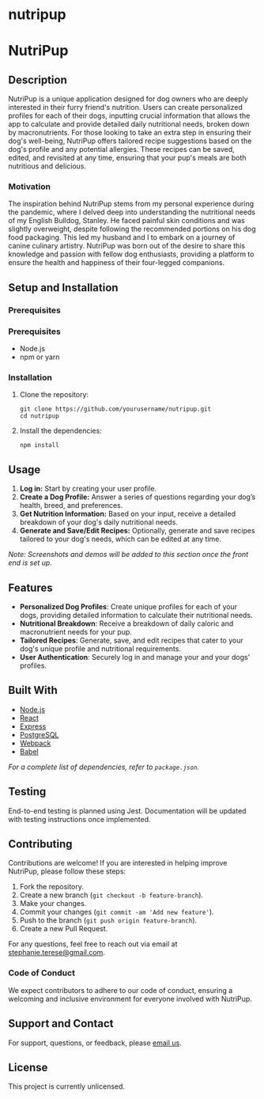 # nutripup

# NutriPup

## Description

NutriPup is a unique application designed for dog owners who are deeply interested in their furry friend's nutrition. Users can create personalized profiles for each of their dogs, inputting crucial information that allows the app to calculate and provide detailed daily nutritional needs, broken down by macronutrients. For those looking to take an extra step in ensuring their dog's well-being, NutriPup offers tailored recipe suggestions based on the dog's profile and any potential allergies. These recipes can be saved, edited, and revisited at any time, ensuring that your pup's meals are both nutritious and delicious.

### Motivation

The inspiration behind NutriPup stems from my personal experience during the pandemic, where I delved deep into understanding the nutritional needs of my English Bulldog, Stanley. He faced painful skin conditions and was slightly overweight, despite following the recommended portions on his dog food packaging. This led my husband and I to embark on a journey of canine culinary artistry. NutriPup was born out of the desire to share this knowledge and passion with fellow dog enthusiasts, providing a platform to ensure the health and happiness of their four-legged companions.

## Setup and Installation

### Prerequisites

### Prerequisites
- Node.js
- npm or yarn

### Installation
1. Clone the repository:
   ```
   git clone https://github.com/yourusername/nutripup.git
   cd nutripup
   ```
2. Install the dependencies:
   ```
   npm install
   ```

## Usage

1. **Log in:** Start by creating your user profile.
2. **Create a Dog Profile:** Answer a series of questions regarding your dog’s health, breed, and preferences.
3. **Get Nutrition Information:** Based on your input, receive a detailed breakdown of your dog's daily nutritional needs.
4. **Generate and Save/Edit Recipes:** Optionally, generate and save recipes tailored to your dog's needs, which can be edited at any time.

*Note: Screenshots and demos will be added to this section once the front end is set up.*

## Features

- **Personalized Dog Profiles**: Create unique profiles for each of your dogs, providing detailed information to calculate their nutritional needs.
- **Nutritional Breakdown**: Receive a breakdown of daily caloric and macronutrient needs for your pup.
- **Tailored Recipes**: Generate, save, and edit recipes that cater to your dog's unique profile and nutritional requirements.
- **User Authentication**: Securely log in and manage your and your dogs' profiles.

## Built With

- [Node.js](https://nodejs.org/)
- [React](https://reactjs.org/)
- [Express](https://expressjs.com/)
- [PostgreSQL](https://www.postgresql.org/)
- [Webpack](https://webpack.js.org/)
- [Babel](https://babeljs.io/)

*For a complete list of dependencies, refer to `package.json`.*

## Testing
End-to-end testing is planned using Jest. Documentation will be updated with testing instructions once implemented.

## Contributing
Contributions are welcome! If you are interested in helping improve NutriPup, please follow these steps:

1. Fork the repository.
2. Create a new branch (`git checkout -b feature-branch`).
3. Make your changes.
4. Commit your changes (`git commit -am 'Add new feature'`).
5. Push to the branch (`git push origin feature-branch`).
6. Create a new Pull Request.

For any questions, feel free to reach out via email at [stephanie.terese@gmail.com](mailto:stephanie.terese@gmail.com).

### Code of Conduct

We expect contributors to adhere to our code of conduct, ensuring a welcoming and inclusive environment for everyone involved with NutriPup.

## Support and Contact

For support, questions, or feedback, please [email us](mailto:stephanie.terese@gmail.com).

## License

This project is currently unlicensed.
